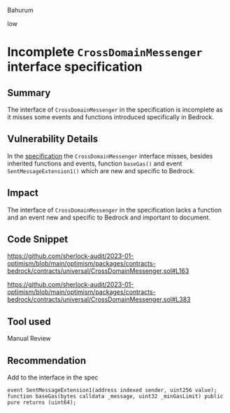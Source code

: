 Bahurum

low

# Incomplete `CrossDomainMessenger` interface specification

## Summary
The interface of `CrossDomainMessenger` in the specification is incomplete as it misses some events and functions introduced specifically in Bedrock.

## Vulnerability Details
In the [specification](https://github.com/ethereum-optimism/optimism/blob/f30376825c82f62b846590487fe46b7435213d37/specs/messengers.md#cross-domain-messengers) the `CrossDomainMessenger` interface misses, besides inherited functions and events, function `baseGas()` and event `SentMessageExtension1()` which are new and specific to Bedrock.

## Impact
The interface of `CrossDomainMessenger` in the specification lacks a function and an event new and specific to Bedrock and important to document.

## Code Snippet
https://github.com/sherlock-audit/2023-01-optimism/blob/main/optimism/packages/contracts-bedrock/contracts/universal/CrossDomainMessenger.sol#L163

https://github.com/sherlock-audit/2023-01-optimism/blob/main/optimism/packages/contracts-bedrock/contracts/universal/CrossDomainMessenger.sol#L383

## Tool used

Manual Review

## Recommendation
Add to the interface in the spec

```solidity
event SentMessageExtension1(address indexed sender, uint256 value);
function baseGas(bytes calldata _message, uint32 _minGasLimit) public pure returns (uint64);
```
